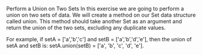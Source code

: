 Perform a Union on Two Sets
In this exercise we are going to perform a union on two sets of data. We will create a method on our Set data structure called union. This method should take another Set as an argument and return the union of the two sets, excluding any duplicate values.

For example, if setA = ['a','b','c'] and setB = ['a','b','d','e'], then the union of setA and setB is: setA.union(setB) = ['a', 'b', 'c', 'd', 'e'].


